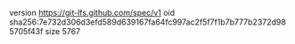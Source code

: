 version https://git-lfs.github.com/spec/v1
oid sha256:7e732d306d3efd589d639167fa64fc997ac2f5f7f1b7b777b2372d985705f43f
size 5767
